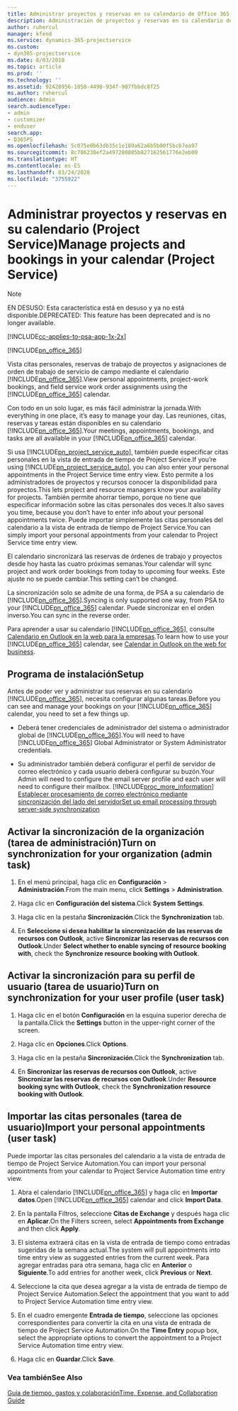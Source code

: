 ```yaml
---
title: Administrar proyectos y reservas en su calendario de Office 365
description: Administración de proyectos y reservas en su calendario de Office 365
author: ruhercul
manager: kfend
ms.service: dynamics-365-projectservice
ms.custom:
- dyn365-projectservice
ms.date: 8/03/2018
ms.topic: article
ms.prod: ''
ms.technology: ''
ms.assetid: 92428956-1058-4490-934f-907fbbdc8f25
ms.author: ruhercul
audience: Admin
search.audienceType:
- admin
- customizer
- enduser
search.app:
- D365PS
ms.openlocfilehash: 5c075e0b63db35c1e189a62a6b5b00f5bcb7ea97
ms.sourcegitcommit: 8c786230ef2a497280885b827162561776e2eb00
ms.translationtype: HT
ms.contentlocale: es-ES
ms.lasthandoff: 03/24/2020
ms.locfileid: "3755922"
---
```

# <a name="manage-projects-and-bookings-in-your-calendar-project-service"></a><span data-ttu-id="28ecf-103">Administrar proyectos y reservas en su calendario (Project Service)</span><span class="sxs-lookup"><span data-stu-id="28ecf-103">Manage projects and bookings in your calendar (Project Service)</span></span>

> [!Note]
> <span data-ttu-id="28ecf-104">EN DESUSO: Esta característica está en desuso y ya no está disponible.</span><span class="sxs-lookup"><span data-stu-id="28ecf-104">DEPRECATED: This feature has been deprecated and is no longer available.</span></span>

[!INCLUDE[cc-applies-to-psa-app-1x-2x](../includes/cc-applies-to-psa-app-1x-2x.md)]

[!INCLUDE[pn_office_365](../includes/pn-office-365.md)] 

<span data-ttu-id="28ecf-105">Vista citas personales, reservas de trabajo de proyectos y asignaciones de orden de trabajo de servicio de campo mediante el calendario [!INCLUDE[pn_office_365](../includes/pn-office-365.md)].</span><span class="sxs-lookup"><span data-stu-id="28ecf-105">View personal appointments, project-work bookings, and field service work order assignments using the [!INCLUDE[pn_office_365](../includes/pn-office-365.md)] calendar.</span></span>  
  
 <span data-ttu-id="28ecf-106">Con todo en un solo lugar, es más fácil administrar la jornada.</span><span class="sxs-lookup"><span data-stu-id="28ecf-106">With everything in one place, it’s easy to manage your day.</span></span> <span data-ttu-id="28ecf-107">Las reuniones, citas, reservas y tareas están disponibles en su calendario [!INCLUDE[pn_office_365](../includes/pn-office-365.md)].</span><span class="sxs-lookup"><span data-stu-id="28ecf-107">Your meetings, appointments, bookings, and tasks are all available in your [!INCLUDE[pn_office_365](../includes/pn-office-365.md)] calendar.</span></span>  
  
 <span data-ttu-id="28ecf-108">Si usa [!INCLUDE[pn_project_service_auto](../includes/pn-project-service-auto.md)], también puede especificar citas personales en la vista de entrada de tiempo de Project Service.</span><span class="sxs-lookup"><span data-stu-id="28ecf-108">If you’re using [!INCLUDE[pn_project_service_auto](../includes/pn-project-service-auto.md)], you can also enter your personal appointments in the Project Service time entry view.</span></span> <span data-ttu-id="28ecf-109">Esto permite a los administradores de proyectos y recursos conocer la disponibilidad para proyectos.</span><span class="sxs-lookup"><span data-stu-id="28ecf-109">This lets project and resource managers know your availability for projects.</span></span> <span data-ttu-id="28ecf-110">También permite ahorrar tiempo, porque no tiene que especificar información sobre las citas personales dos veces.</span><span class="sxs-lookup"><span data-stu-id="28ecf-110">It also saves you time, because you don’t have to enter info about your personal appointments twice.</span></span> <span data-ttu-id="28ecf-111">Puede importar simplemente las citas personales del calendario a la vista de entrada de tiempo de Project Service.</span><span class="sxs-lookup"><span data-stu-id="28ecf-111">You can simply import your personal appointments from your calendar to Project Service time entry view.</span></span>  
  
 <span data-ttu-id="28ecf-112">El calendario sincronizará las reservas de órdenes de trabajo y proyectos desde hoy hasta las cuatro próximas semanas.</span><span class="sxs-lookup"><span data-stu-id="28ecf-112">Your calendar will sync project and work order bookings from today to upcoming four weeks.</span></span> <span data-ttu-id="28ecf-113">Este ajuste no se puede cambiar.</span><span class="sxs-lookup"><span data-stu-id="28ecf-113">This setting can’t be changed.</span></span>  
  
 <span data-ttu-id="28ecf-114">La sincronización solo se admite de una forma, de PSA a su calendario de [!INCLUDE[pn_office_365](../includes/pn-office-365.md)].</span><span class="sxs-lookup"><span data-stu-id="28ecf-114">Syncing is only supported one way, from PSA to your [!INCLUDE[pn_office_365](../includes/pn-office-365.md)] calendar.</span></span> <span data-ttu-id="28ecf-115">Puede sincronizar en el orden inverso.</span><span class="sxs-lookup"><span data-stu-id="28ecf-115">You can sync in the reverse order.</span></span> 
  
 <span data-ttu-id="28ecf-116">Para aprender a usar su calendario [!INCLUDE[pn_office_365](../includes/pn-office-365.md)], consulte [Calendario en Outlook en la web para la empresas](https://support.office.com/article/Calendar-in-Outlook-on-the-web-for-business-5219c457-d1fe-4c2f-9032-1a816b88e936).</span><span class="sxs-lookup"><span data-stu-id="28ecf-116">To learn how to use your [!INCLUDE[pn_office_365](../includes/pn-office-365.md)] calendar, see [Calendar in Outlook on the web for business](https://support.office.com/article/Calendar-in-Outlook-on-the-web-for-business-5219c457-d1fe-4c2f-9032-1a816b88e936).</span></span>  
  
## <a name="setup"></a><span data-ttu-id="28ecf-117">Programa de instalación</span><span class="sxs-lookup"><span data-stu-id="28ecf-117">Setup</span></span>  
 <span data-ttu-id="28ecf-118">Antes de poder ver y administrar sus reservas en su calendario [!INCLUDE[pn_office_365](../includes/pn-office-365.md)], necesita configurar algunas tareas.</span><span class="sxs-lookup"><span data-stu-id="28ecf-118">Before you can see and manage your bookings on your [!INCLUDE[pn_office_365](../includes/pn-office-365.md)] calendar, you need to set a few things up.</span></span>  
  
- <span data-ttu-id="28ecf-119">Deberá tener credenciales de administrador del sistema o administrador global de [!INCLUDE[pn_office_365](../includes/pn-office-365.md)].</span><span class="sxs-lookup"><span data-stu-id="28ecf-119">You will need to have [!INCLUDE[pn_office_365](../includes/pn-office-365.md)] Global Administrator or System Administrator credentials.</span></span>  
  
- <span data-ttu-id="28ecf-120">Su administrador también deberá configurar el perfil de servidor de correo electrónico y cada usuario deberá configurar su buzón.</span><span class="sxs-lookup"><span data-stu-id="28ecf-120">Your Admin will need to configure the email server profile and each user will need to configure their mailbox.</span></span> [!INCLUDE[proc_more_information](../includes/proc-more-information.md)] <span data-ttu-id="28ecf-121">[Establecer procesamiento de correo electrónico mediante sincronización del lado del servidor](../admin/set-up-server-side-synchronization-of-email-appointments-contacts-and-tasks.md)</span><span class="sxs-lookup"><span data-stu-id="28ecf-121">[Set up email processing through server-side synchronization](../admin/set-up-server-side-synchronization-of-email-appointments-contacts-and-tasks.md)</span></span>  
  
## <a name="turn-on-synchronization-for-your-organization-admin-task"></a><span data-ttu-id="28ecf-122">Activar la sincronización de la organización (tarea de administración)</span><span class="sxs-lookup"><span data-stu-id="28ecf-122">Turn on synchronization for your organization (admin task)</span></span>  
  
1.  <span data-ttu-id="28ecf-123">En el menú principal, haga clic en **Configuración** > **Administración**.</span><span class="sxs-lookup"><span data-stu-id="28ecf-123">From the main menu, click **Settings** > **Administration**.</span></span>  
  
2.  <span data-ttu-id="28ecf-124">Haga clic en **Configuración del sistema**.</span><span class="sxs-lookup"><span data-stu-id="28ecf-124">Click **System Settings**.</span></span>  
  
3.  <span data-ttu-id="28ecf-125">Haga clic en la pestaña **Sincronización**.</span><span class="sxs-lookup"><span data-stu-id="28ecf-125">Click the **Synchronization** tab.</span></span>  
  
4.  <span data-ttu-id="28ecf-126">En **Seleccione si desea habilitar la sincronización de las reservas de recursos con Outlook**, active **Sincronizar las reservas de recursos con Outlook**.</span><span class="sxs-lookup"><span data-stu-id="28ecf-126">Under **Select whether to enable syncing of resource booking with**, check the **Synchronize resource booking with Outlook**.</span></span>  
  
## <a name="turn-on-synchronization-for-your-user-profile-user-task"></a><span data-ttu-id="28ecf-127">Activar la sincronización para su perfil de usuario (tarea de usuario)</span><span class="sxs-lookup"><span data-stu-id="28ecf-127">Turn on synchronization for your user profile (user task)</span></span>  
  
1.  <span data-ttu-id="28ecf-128">Haga clic en el botón **Configuración** en la esquina superior derecha de la pantalla.</span><span class="sxs-lookup"><span data-stu-id="28ecf-128">Click the **Settings** button in the upper-right corner of the screen.</span></span>  
  
2.  <span data-ttu-id="28ecf-129">Haga clic en **Opciones**.</span><span class="sxs-lookup"><span data-stu-id="28ecf-129">Click **Options**.</span></span>  
  
3.  <span data-ttu-id="28ecf-130">Haga clic en la pestaña **Sincronización**.</span><span class="sxs-lookup"><span data-stu-id="28ecf-130">Click the **Synchronization** tab.</span></span>  
  
4.  <span data-ttu-id="28ecf-131">En **Sincronizar las reservas de recursos con Outlook**, active **Sincronizar las reservas de recursos con Outlook**.</span><span class="sxs-lookup"><span data-stu-id="28ecf-131">Under **Resource booking sync with Outlook**, check the **Synchronization resource booking with Outlook**.</span></span>  
  
## <a name="import-your-personal-appointments-user-task"></a><span data-ttu-id="28ecf-132">Importar las citas personales (tarea de usuario)</span><span class="sxs-lookup"><span data-stu-id="28ecf-132">Import your personal appointments (user task)</span></span>  
 <span data-ttu-id="28ecf-133">Puede importar las citas personales del calendario a la vista de entrada de tiempo de Project Service Automation.</span><span class="sxs-lookup"><span data-stu-id="28ecf-133">You can import your personal appointments from your calendar to Project Service Automation time entry view.</span></span>  
  
1. <span data-ttu-id="28ecf-134">Abra el calendario [!INCLUDE[pn_office_365](../includes/pn-office-365.md)] y haga clic en **Importar datos**.</span><span class="sxs-lookup"><span data-stu-id="28ecf-134">Open [!INCLUDE[pn_office_365](../includes/pn-office-365.md)] calendar and click **Import Data**.</span></span>  
  
2. <span data-ttu-id="28ecf-135">En la pantalla Filtros, seleccione **Citas de Exchange** y después haga clic en **Aplicar**.</span><span class="sxs-lookup"><span data-stu-id="28ecf-135">On the Filters screen, select **Appointments from Exchange** and then click **Apply**.</span></span>  
  
3. <span data-ttu-id="28ecf-136">El sistema extraerá citas en la vista de entrada de tiempo como entradas sugeridas de la semana actual.</span><span class="sxs-lookup"><span data-stu-id="28ecf-136">The system will pull appointments into time entry view as suggested entries from the current week.</span></span> <span data-ttu-id="28ecf-137">Para agregar entradas para otra semana, haga clic en **Anterior** o **Siguiente**.</span><span class="sxs-lookup"><span data-stu-id="28ecf-137">To add entries for another week, click **Previous** or **Next**.</span></span>  
  
4. <span data-ttu-id="28ecf-138">Seleccione la cita que desea agregar a la vista de entrada de tiempo de Project Service Automation.</span><span class="sxs-lookup"><span data-stu-id="28ecf-138">Select the appointment that you want to add to Project Service Automation time entry view.</span></span>  
  
5. <span data-ttu-id="28ecf-139">En el cuadro emergente **Entrada de tiempo**, seleccione las opciones correspondientes para convertir la cita en una vista de entrada de tiempo de Project Service Automation.</span><span class="sxs-lookup"><span data-stu-id="28ecf-139">On the **Time Entry** popup box, select the appropriate options to convert the appointment to a Project Service Automation time entry view.</span></span>  
  
6. <span data-ttu-id="28ecf-140">Haga clic en **Guardar**.</span><span class="sxs-lookup"><span data-stu-id="28ecf-140">Click **Save**.</span></span>  
  
### <a name="see-also"></a><span data-ttu-id="28ecf-141">Vea también</span><span class="sxs-lookup"><span data-stu-id="28ecf-141">See Also</span></span>  
 [<span data-ttu-id="28ecf-142">Guía de tiempo, gastos y colaboración</span><span class="sxs-lookup"><span data-stu-id="28ecf-142">Time, Expense, and Collaboration Guide</span></span>](../project-service/time-expense-collaboration-guide.md)
